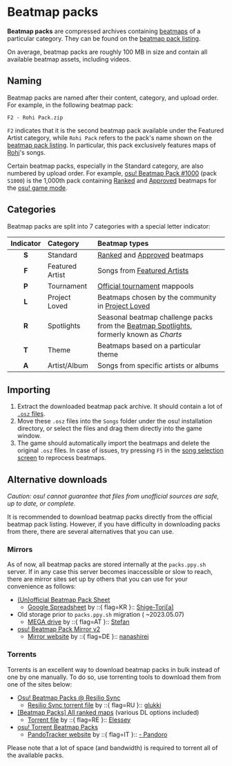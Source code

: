 # Beatmap packs

**Beatmap packs** are compressed archives containing [beatmaps](/wiki/Beatmap) of a particular category. They can be found on the [beatmap pack listing](https://osu.ppy.sh/beatmaps/packs).

On average, beatmap packs are roughly 100 MB in size and contain all available beatmap assets, including videos.

## Naming

Beatmap packs are named after their content, category, and upload order. For example, in the following beatmap pack:

```
F2 - Rohi Pack.zip
```

`F2` indicates that it is the second beatmap pack available under the Featured Artist category, while `Rohi Pack` refers to the pack's name shown on the [beatmap pack listing](https://osu.ppy.sh/beatmaps/packs/F2). In particular, this pack exclusively features maps of [Rohi](https://osu.ppy.sh/beatmaps/artists/82)'s songs.

Certain beatmap packs, especially in the Standard category, are also numbered by upload order. For example, [osu! Beatmap Pack #1000](https://osu.ppy.sh/beatmaps/packs/S1000) (pack `S1000`) is the 1,000th pack containing [Ranked](/wiki/Beatmap/Category#ranked) and [Approved](/wiki/Beatmap/Category#approved) beatmaps for the [osu! game mode](/wiki/Game_mode/osu!).

## Categories

Beatmap packs are split into 7 categories with a special letter indicator:

| Indicator | Category | Beatmap types |
| :-: | :-- | :-- |
| **S** | Standard | [Ranked](/wiki/Beatmap/Category#ranked) and [Approved](/wiki/Beatmap/Category#approved) beatmaps |
| **F** | Featured Artist | Songs from [Featured Artists](/wiki/People/Featured_Artists) |
| **P** | Tournament | [Official tournament](https://osu.ppy.sh/community/tournaments) mappools |
| **L** | Project Loved | Beatmaps chosen by the community in [Project Loved](/wiki/Community/Project_Loved) |
| **R** | Spotlights | Seasonal beatmap challenge packs from the [Beatmap Spotlights](/wiki/Beatmap_Spotlights), formerly known as *Charts* |
| **T** | Theme | Beatmaps based on a particular theme |
| **A** | Artist/Album | Songs from specific artists or albums |

## Importing

1. Extract the downloaded beatmap pack archive. It should contain a lot of [`.osz` files](/wiki/Client/File_formats/osz_(file_format)).
2. Move these `.osz` files into the `Songs` folder under the osu! installation directory, or select the files and drag them directly into the game window.
3. The game should automatically import the beatmaps and delete the original `.osz` files. In case of issues, try pressing `F5` in the [song selection screen](/wiki/Client/Interface#song-select) to reprocess beatmaps.

## Alternative downloads

*Caution: osu! cannot guarantee that files from unofficial sources are safe, up to date, or complete.*

It is recommended to download beatmap packs directly from the official beatmap pack listing. However, if you have difficulty in downloading packs from there, there are several alternatives that you can use.

### Mirrors

As of now, all beatmap packs are stored internally at the `packs.ppy.sh` server. If in any case this server becomes inaccessible or slow to reach, there are mirror sites set up by others that you can use for your convenience as follows:

- [(Un)official Beatmap Pack Sheet](https://osu.ppy.sh/community/forums/topics/1528191)
  - [Google Spreadsheet](https://docs.google.com/spreadsheets/d/1gcXL9gubcWEKY1X2taxJdBGjFrqEpkNmjHU7LFpcJRo) by ::{ flag=KR }:: [Shige-Tori\[a\]](https://osu.ppy.sh/users/4459449)
- Old storage prior to `packs.ppy.sh` migration ( ~2023.05.07)
  - [MEGA drive](https://mega.nz/folder/Rl4hkKZQ#L1LXE4UgMH00eJF1xqMytw) by ::{ flag=AT }:: [Stefan](https://osu.ppy.sh/users/626907)
- [osu! Beatmap Pack Mirror v2](https://osu.ppy.sh/community/forums/topics/57381)
  - [Mirror website](http://osu.yas-online.net/) by ::{ flag=DE }:: [nanashirei](https://osu.ppy.sh/users/807630)

### Torrents

Torrents is an excellent way to download beatmap packs in bulk instead of one by one manually. To do so, use torrenting tools to download them from one of the sites below:

- [Osu! Beatmap Packs @ Resilio Sync](https://osu.ppy.sh/community/forums/topics/1255023)
  - [Resilio Sync torrent file](https://link.resilio.com/#f=osu%21%20Beatmap%20Packs&sz=19E2&t=1&s=JHR4G3EUWCAOAKJT6HITFDGMENTSXU7U&i=CASDYUCU4VP4JUMPRYFZLFZK5EIXANSEE&v=2.7&a=2) by ::{ flag=RU }:: [glukki](https://osu.ppy.sh/users/14285150)
- [[Beatmap Packs] All ranked maps](https://osu.ppy.sh/community/forums/topics/330552) (various DL options included)
  - [Torrent file](https://drive.google.com/drive/folders/1_iOU-sWjjugD7ww8Jsl1ullihcVXh50F?usp=sharing) by ::{ flag=RE }:: [Elessey](https://osu.ppy.sh/users/4925105)
- [osu! Torrent Beatmap Packs](https://osu.ppy.sh/community/forums/topics/687910)
  - [PandoTracker website](https://pandotracker.me) by ::{ flag=IT }:: [- Pandoro](https://osu.ppy.sh/users/2574057)

<!-- TODO: new mirrors -->

Please note that a lot of space (and bandwidth) is required to torrent all of the available packs.
